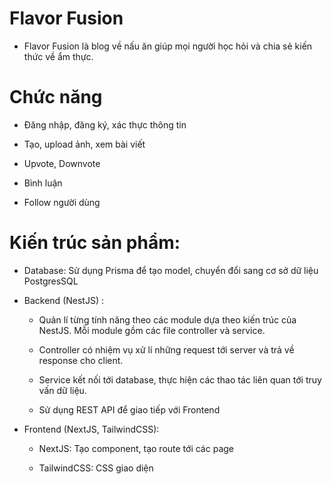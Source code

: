# Flavor Fusion

-   Flavor Fusion là blog về nấu ăn giúp mọi người học hỏi và chia sẻ
    kiến thức về ẩm thực.

# Chức năng

-   Đăng nhập, đăng ký, xác thực thông tin

-   Tạo, upload ảnh, xem bài viết

-   Upvote, Downvote

-   Bình luận

-   Follow người dùng

# Kiến trúc sản phẩm:

-   Database: Sử dụng Prisma để tạo model, chuyển đổi sang cơ sở dữ liệu
    PostgresSQL

-   Backend (NestJS) :

    -   Quản lí từng tính năng theo các module dựa theo kiến trúc của
        NestJS. Mỗi module gồm các file controller và service.

    -   Controller có nhiệm vụ xử lí những request tới server và trả về
        response cho client.

    -   Service kết nối tới database, thực hiện các thao tác liên quan
        tới truy vấn dữ liệu.

    -   Sử dụng REST API để giao tiếp với Frontend

-   Frontend (NextJS, TailwindCSS):

    -   NextJS: Tạo component, tạo route tới các page

    -   TailwindCSS: CSS giao diện
